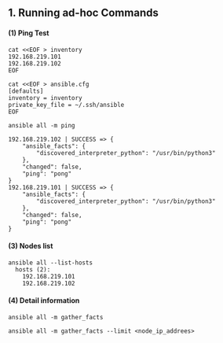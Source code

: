 ## 1. Running ad-hoc Commands


#### (1) Ping Test
```
cat <<EOF > inventory
192.168.219.101
192.168.219.102
EOF
```
```
cat <<EOF > ansible.cfg
[defaults]
inventory = inventory
private_key_file = ~/.ssh/ansible
EOF
```

```
ansible all -m ping

192.168.219.102 | SUCCESS => {
    "ansible_facts": {
        "discovered_interpreter_python": "/usr/bin/python3"
    },
    "changed": false,
    "ping": "pong"
}
192.168.219.101 | SUCCESS => {
    "ansible_facts": {
        "discovered_interpreter_python": "/usr/bin/python3"
    },
    "changed": false,
    "ping": "pong"
}
```

#### (3) Nodes list
```
ansible all --list-hosts
  hosts (2):
    192.168.219.101
    192.168.219.102
```

#### (4) Detail information
```
ansible all -m gather_facts
```
```
ansible all -m gather_facts --limit <node_ip_addrees>
```